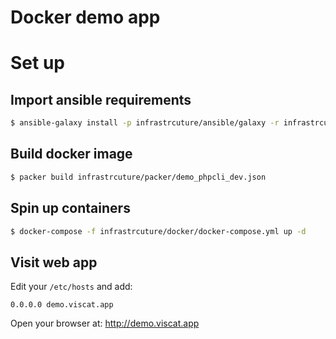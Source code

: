 Docker demo app
===

# Set up

## Import ansible requirements

```bash
$ ansible-galaxy install -p infrastrcuture/ansible/galaxy -r infrastrcuture/ansible/requirements.yml
```

## Build docker image

```bash
$ packer build infrastrcuture/packer/demo_phpcli_dev.json
```

## Spin up containers

```bash
$ docker-compose -f infrastrcuture/docker/docker-compose.yml up -d
```

## Visit web app

Edit your `/etc/hosts` and add:
```
0.0.0.0 demo.viscat.app
```

Open your browser at: http://demo.viscat.app
